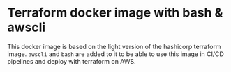 # Terraform docker image with bash & awscli

This docker image is based on the light version of the hashicorp terraform image. `awscli` and `bash` are added to it
to be able to use this image in CI/CD pipelines and deploy with terraform on AWS.
